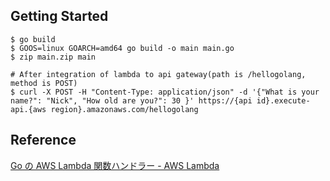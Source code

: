 ## Getting Started

```
$ go build
$ GOOS=linux GOARCH=amd64 go build -o main main.go
$ zip main.zip main

# After integration of lambda to api gateway(path is /hellogolang, method is POST)
$ curl -X POST -H "Content-Type: application/json" -d '{"What is your name?": "Nick", "How old are you?": 30 }' https://{api id}.execute-api.{aws region}.amazonaws.com/hellogolang

```

## Reference

[Go の AWS Lambda 関数ハンドラー - AWS Lambda](https://docs.aws.amazon.com/ja_jp/lambda/latest/dg/golang-handler.html)
